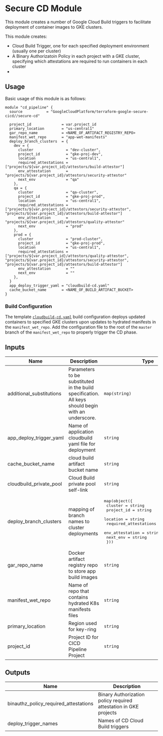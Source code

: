 # Secure CD Module
This module creates a number of Google Cloud Build triggers to facilitate deployment of container images to GKE clusters.

This module creates:
* Cloud Build Trigger, one for each specified deployment environment (usually one per cluster)
* A Binary Authorizatoin Policy in each project with a GKE cluster, specifying which attestations are required to run containers in each cluster
* 

## Usage
Basic usage of this module is as follows:
```hcl
module "cd_pipeline" {
  source           = "GoogleCloudPlatform/terraform-google-secure-cicd//secure-cd"

  project_id              = var.project_id
  primary_location        = "us-central1"
  gar_repo_name           = <NAME_OF_ARTIFACT_REGISTRY_REPO>
  manifest_wet_repo       = "app-wet-manifests"
  deploy_branch_clusters  = {
    dev = {
      cluster               = "dev-cluster",
      project_id            = "gke-proj-dev",
      location              = "us-central1",
      required_attestations = ["projects/${var.project_id}/attestors/build-attestor"]
      env_attestation       = "projects/${var.project_id}/attestors/security-attestor"
      next_env              = "qa"
    },
    qa = {
      cluster               = "qa-cluster",
      project_id            = "gke-proj-prod",
      location              = "us-central1",
      required_attestations = ["projects/${var.project_id}/attestors/security-attestor", "projects/${var.project_id}/attestors/build-attestor"]
      env_attestation       = "projects/${var.project_id}/attestors/quality-attestor"
      next_env              = "prod"
    },
    prod = {
      cluster               = "prod-cluster",
      project_id            = "gke-proj-prod",
      location              = "us-central1",
      required_attestations = ["projects/${var.project_id}/attestors/quality-attestor", "projects/${var.project_id}/attestors/security-attestor", "projects/${var.project_id}/attestors/build-attestor"]
      env_attestation       = ""
      next_env              = ""
    },
  }
  app_deploy_trigger_yaml = "cloudbuild-cd.yaml"
  cache_bucket_name       = <NAME_OF_BUILD_ARTIFACT_BUCKET>
}
```
### Build Configuration
The template [`cloudbuild-cd.yaml`](../../build/cloudbuild-cd-yaml) build configuration deploys updated containers to specified GKE clusters upon updates to hydrated manifests in the `manifest_wet_repo`. Add the configuration file to the root of the `master` branch of the `manifest_wet_repo` to properly trigger the CD phase.

<!-- BEGINNING OF PRE-COMMIT-TERRAFORM DOCS HOOK -->
## Inputs

| Name | Description | Type | Default | Required |
|------|-------------|------|---------|:--------:|
| additional\_substitutions | Parameters to be substituted in the build specification. All keys should begin with an underscore. | `map(string)` | `{}` | no |
| app\_deploy\_trigger\_yaml | Name of application cloudbuild yaml file for deployment | `string` | n/a | yes |
| cache\_bucket\_name | cloud build artifact bucket name | `string` | n/a | yes |
| cloudbuild\_private\_pool | Cloud Build private pool self-link | `string` | `""` | no |
| deploy\_branch\_clusters | mapping of branch names to cluster deployments | <pre>map(object({<br>    cluster               = string<br>    project_id            = string<br>    location              = string<br>    required_attestations = list(string)<br>    env_attestation       = string<br>    next_env              = string<br>  }))</pre> | `{}` | no |
| gar\_repo\_name | Docker artifact registry repo to store app build images | `string` | n/a | yes |
| manifest\_wet\_repo | Name of repo that contains hydrated K8s manifests files | `string` | n/a | yes |
| primary\_location | Region used for key-ring | `string` | n/a | yes |
| project\_id | Project ID for CICD Pipeline Project | `string` | n/a | yes |

## Outputs

| Name | Description |
|------|-------------|
| binauthz\_policy\_required\_attestations | Binary Authorization policy required attestation in GKE projects |
| deploy\_trigger\_names | Names of CD Cloud Build triggers |

<!-- END OF PRE-COMMIT-TERRAFORM DOCS HOOK -->
